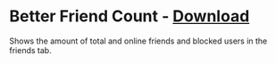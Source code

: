 # Better Friend Count - [Download](https://raw.githubusercontent.com/mwittrien/BetterDiscordAddons/master/Plugins/BetterFriendCount/BetterFriendCount.plugin.js)

Shows the amount of total and online friends and blocked users in the friends tab.
